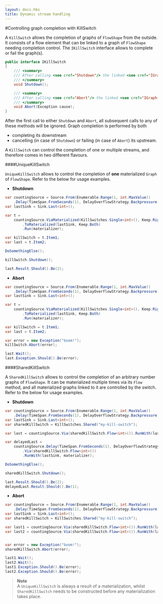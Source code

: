 ```yaml
---
layout: docs.hbs
title: Dynamic stream handling
---
```


#Controlling graph completion with KillSwitch

A ``KillSwitch`` allows the completion of graphs of ``FlowShape`` from the outside. It consists of a flow element that
can be linked to a graph of ``FlowShape`` needing completion control.
The ``IKillSwitch`` interface allows to complete or fail the graph(s).

```csharp
public interface IKillSwitch
{
    /// <summary>
    /// After calling <see cref="Shutdown"/> the linked <see cref="IGraph{TShape}"/>s of <see cref="FlowShape{TIn,TOut}"/> are completed normally.
    /// </summary>
    void Shutdown();

    /// <summary>
    /// After calling <see cref="Abort"/> the linked <see cref="IGraph{TShape}"/>s of <see cref="FlowShape{TIn,TOut}"/> are failed.
    /// </summary>
    void Abort(Exception cause);
}
```

After the first call to either ``Shutdown`` and ``Abort``, all subsequent calls to any of these methods will be ignored.
Graph completion is performed by both

* completing its downstream
* cancelling (in case of ``Shutdown``) or failing (in case of ``Abort``) its upstream.

A ``KillSwitch`` can control the completion of one or multiple streams, and therefore comes in two different flavours.

####UniqueKillSwitch

``UniqueKillSwitch`` allows to control the completion of **one** materialized ``Graph`` of ``FlowShape``. Refer to the
below for usage examples.

* **Shutdown**

```csharp
var countingSource = Source.From(Enumerable.Range(1, int.MaxValue))
    .Delay(TimeSpan.FromSeconds(1), DelayOverflowStrategy.Backpressure);
var lastSink = Sink.Last<int>();

var t =
    countingSource.ViaMaterialized(KillSwitches.Single<int>(), Keep.Right)
        .ToMaterialized(lastSink, Keep.Both)
        .Run(materializer);

var killSwitch = t.Item1;
var last = t.Item2;

DoSomethingElse();

killSwitch.Shutdown();

last.Result.Should().Be(2);
```

* **Abort**

```csharp
var countingSource = Source.From(Enumerable.Range(1, int.MaxValue))
    .Delay(TimeSpan.FromSeconds(1), DelayOverflowStrategy.Backpressure);
var lastSink = Sink.Last<int>();

var t =
    countingSource.ViaMaterialized(KillSwitches.Single<int>(), Keep.Right)
        .ToMaterialized(lastSink, Keep.Both)
        .Run(materializer);

var killSwitch = t.Item1;
var last = t.Item2;

var error = new Exception("boom!");
killSwitch.Abort(error);

last.Wait();
last.Exception.Should().Be(error);
```

####SharedKillSwitch

A ``SharedKillSwitch`` allows to control the completion of an arbitrary number graphs of ``FlowShape``. It can be
materialized multiple times via its ``Flow`` method, and all materialized graphs linked to it are controlled by the switch.
Refer to the below for usage examples.

* **Shutdown**

```csharp
var countingSource = Source.From(Enumerable.Range(1, int.MaxValue))
    .Delay(TimeSpan.FromSeconds(1), DelayOverflowStrategy.Backpressure);
var lastSink = Sink.Last<int>();
var sharedKillSwitch = KillSwitches.Shared("my-kill-switch");

var last = countingSource.Via(sharedKillSwitch.Flow<int>()).RunWith(lastSink, materializer);

var delayedLast =
    countingSource.Delay(TimeSpan.FromSeconds(1), DelayOverflowStrategy.Backpressure)
        .Via(sharedKillSwitch.Flow<int>())
        .RunWith(lastSink, materializer);

DoSomethingElse();

sharedKillSwitch.Shutdown();

last.Result.Should().Be(2);
delayedLast.Result.Should().Be(1);
```

* **Abort**

```csharp
var countingSource = Source.From(Enumerable.Range(1, int.MaxValue))
    .Delay(TimeSpan.FromSeconds(1), DelayOverflowStrategy.Backpressure);
var lastSink = Sink.Last<int>();
var sharedKillSwitch = KillSwitches.Shared("my-kill-switch");

var last1 = countingSource.Via(sharedKillSwitch.Flow<int>()).RunWith(lastSink, materializer);
var last2 = countingSource.Via(sharedKillSwitch.Flow<int>()).RunWith(lastSink, materializer);


var error = new Exception("boom!");
sharedKillSwitch.Abort(error);

last1.Wait();
last2.Wait();
last1.Exception.Should().Be(error);
last2.Exception.Should().Be(error);
```

>**Note**<br/>
A ``UniqueKillSwitch`` is always a result of a materialization, whilst ``SharedKillSwitch`` needs to be constructed before any materialization takes place.

